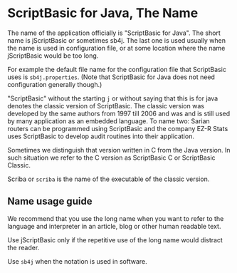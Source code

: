 # ScriptBasic for Java, The Name

The name of the application officially is "ScriptBasic for Java". The short name is jScriptBasic
or sometimes sb4j. The last one is used usually when the name is used in configuration file, or
at some location where the name jScriptBasic would be too long.

For example the default file name for the configuration file that ScriptBasic uses is `sb4j.properties`. (Note that
ScriptBasic for Java does not need configuration generally though.)

"ScriptBasic" without the starting `j` or without saying that this is for java denotes the
classic version of ScriptBasic. The classic version was developed by the same authors from 1997 till 2006 and was and is still used
by many application as an embedded language. To name two: Sarian routers can be programmed using ScriptBasic and the company
EZ-R Stats uses ScriptBasic to develop audit routines into their application.
  
Sometimes we distinguish that version written in C from the Java version. In such situation we
refer to the C version as ScriptBasic C or ScriptBasic Classic.

Scriba or `scriba` is the name of the executable of the classic version.

## Name usage guide

We recommend that you use the long name <ScriptBasic for Java> when you want to refer to the
language and interpreter in an article, blog or other human readable text.

Use jScriptBasic only if the repetitive use of the long name would distract the reader.

Use `sb4j` when the notation is used in software.